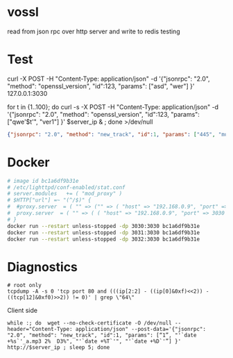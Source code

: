 # vossl
read from json rpc over http server and write to redis testing

# Test
curl -X POST -H "Content-Type: application/json" -d '{"jsonrpc": "2.0", "method": "openssl_version", "id":123, "params": ["asd", "wer"] }' 127.0.0.1:3030

for t in {1..100}; do curl -s  -X POST -H "Content-Type: application/json" -d '{"jsonrpc": "2.0", "method": "openssl_version", "id":123, "params": ["qwe'$t'", "ver1"] }' $server_ip & ; done  >/dev/null

```json
{"jsonrpc": "2.0", "method": "new_track", "id":1, "params": ["445", "muscafe_fastpop_august2022_168.mp3 6%  D30%", "14:27:07", "08/12/22"] }
```

# Docker
```sh
# image id bc1a6df9b31e
# /etc/lighttpd/conf-enabled/stat.conf
# server.modules   += ( "mod_proxy" )
# $HTTP["url"] =~ "(^/$)" {
#  #proxy.server  = ( "" => ("" => ( "host" => "192.168.0.9", "port" => 3030 )))
#  proxy.server  = ( "" => ( ( "host" => "192.168.0.9", "port" => 3030 ), ( "host" => "192.168.0.9", "port" => 3031 ), ( "host" => "192.168.0.9", "port" => 3032 )))
# }
docker run --restart unless-stopped -dp 3030:3030 bc1a6df9b31e
docker run --restart unless-stopped -dp 3031:3030 bc1a6df9b31e
docker run --restart unless-stopped -dp 3032:3030 bc1a6df9b31e
```

# Diagnostics
```
# root only
tcpdump -A -s 0 'tcp port 80 and (((ip[2:2] - ((ip[0]&0xf)<<2)) - ((tcp[12]&0xf0)>>2)) != 0)' | grep \"64\"
```

Client side
```
while :; do  wget --no-check-certificate -O /dev/null --header="Content-Type: application/json" --post-data='{"jsonrpc": "2.0", "method": "new_track", "id":1, "params": [“1”, "'`date +%s`'_a.mp3 2%  D3%", "'`date +%T`'", "'`date +%D`'”] }' http://$server_ip ; sleep 5; done
```
